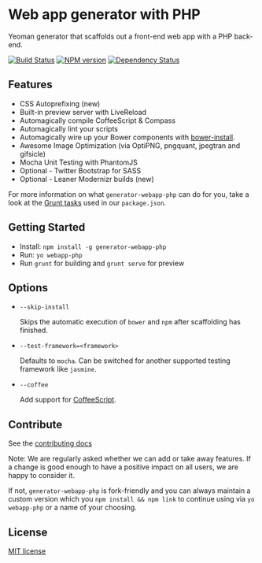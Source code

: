# Web app generator with PHP

Yeoman generator that scaffolds out a front-end web app with a PHP back-end.

[![Build Status](https://secure.travis-ci.org/amercier/generator-webapp-php.png?branch=master)](http://travis-ci.org/amercier/generator-webapp-php)
[![NPM version](https://badge.fury.io/js/generator-webapp-php.png)](http://badge.fury.io/js/generator-webapp-php)
[![Dependency Status](https://gemnasium.com/amercier/generator-webapp-php.png)](https://gemnasium.com/amercier/generator-webapp-php)


## Features

* CSS Autoprefixing (new)
* Built-in preview server with LiveReload
* Automagically compile CoffeeScript & Compass
* Automagically lint your scripts
* Automagically wire up your Bower components with [bower-install](https://github.com/stephenplusplus/grunt-bower-install).
* Awesome Image Optimization (via OptiPNG, pngquant, jpegtran and gifsicle)
* Mocha Unit Testing with PhantomJS
* Optional - Twitter Bootstrap for SASS
* Optional - Leaner Modernizr builds (new)

For more information on what `generator-webapp-php` can do for you, take a look at the [Grunt tasks](https://github.com/amercier/generator-webapp-php/blob/master/app/templates/_package.json) used in our `package.json`.

## Getting Started

- Install: `npm install -g generator-webapp-php`
- Run: `yo webapp-php`
- Run `grunt` for building and `grunt serve` for preview


## Options

* `--skip-install`

  Skips the automatic execution of `bower` and `npm` after scaffolding has finished.

* `--test-framework=<framework>`

  Defaults to `mocha`. Can be switched for another supported testing framework like `jasmine`.

* `--coffee`

  Add support for [CoffeeScript](http://coffeescript.org/).

## Contribute

See the [contributing docs](https://github.com/yeoman/yeoman/blob/master/contributing.md)

Note: We are regularly asked whether we can add or take away features. If a change is good enough to have a positive impact on all users, we are happy to consider it.

If not, `generator-webapp-php` is fork-friendly and you can always maintain a custom version which you `npm install && npm link` to continue using via `yo webapp-php` or a name of your choosing.


## License

[MIT license](https://github.com/amercier/generator-webapp-php/blob/master/)
